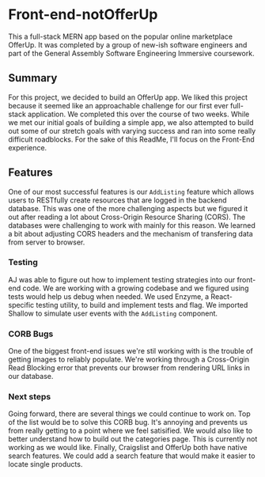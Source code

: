 # Front-end-notOfferUp
This a full-stack MERN app based on the popular online marketplace OfferUp. It was completed by a group of new-ish software engineers and part of the General Assembly Software Engineering Immersive coursework. 

## Summary 
For this project, we decided to build an OfferUp app. We liked this project because it seemed like an approachable challenge for our first ever full-stack application. We completed this over the course of two weeks. While we met our initial goals of building a simple app, we also attempted to build out some of our stretch goals with varying success and ran into some really difficult roadblocks. For the sake of this ReadMe, I'll focus on the Front-End experience. 

## Features
One of our most successful features is our `AddListing` feature which allows users to RESTfully create resources that are logged in the backend database. This was one of the more challenging aspects but we figured it out after reading a lot about Cross-Origin Resource Sharing (CORS). The databases were challenging to work with mainly for this reason. We learned a bit about adjusting CORS headers and the mechanism of transfering data from server to browser. 

### Testing
AJ was able to figure out how to implement testing strategies into our front-end code. We are working with a growing codebase and we figured using tests would help us debug when needed. We used Enzyme, a React-specific testing utility, to build and implement tests and flag. We imported Shallow to simulate user events with the `AddListing` component. 

### CORB Bugs
One of the biggest front-end issues we're stil working with is the trouble of getting images to reliably populate. We're working through a Cross-Origin Read Blocking error that prevents our browser from rendering URL links in our database. 

### Next steps
Going forward, there are several things we could continue to work on. Top of the list would be to solve this CORB bug. It's annoying and prevents us from really getting to a point where we feel satisified. 
We would also like to better understand how to build out the categories page. This is currently not working as we would like. 
Finally, Craigslist and OfferUp both have native search features. We could add a search feature that would make it easier to locate single products. 
